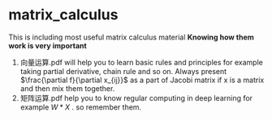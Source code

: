 # matrix_calculus
This is including most useful matrix calculus material
**Knowing how them work is very important**
1. 向量运算.pdf will help you to learn basic rules and principles for example taking partial derivative, chain rule and so on. Always present $\frac{\partial f}{\partial x_{ij}}$  as a part of Jacobi matrix if x is a matrix and then mix them together.
2. 矩阵运算.pdf help you to know regular computing in deep learning for example $W*X$ . so remember them.
